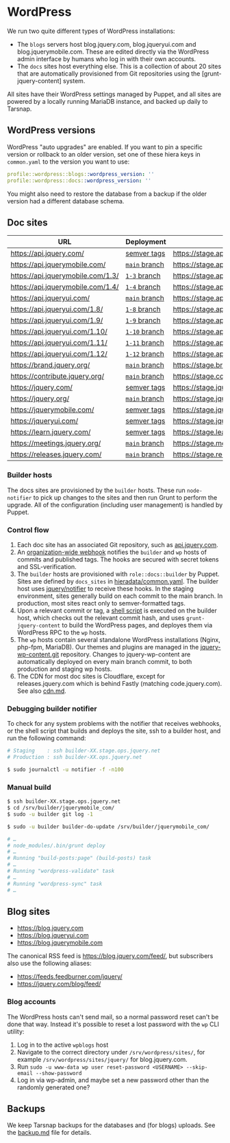 # WordPress

We run two quite different types of WordPress installations:

* The `blogs` servers host blog.jquery.com, blog.jqueryui.com and
  blog.jquerymobile.com. These are edited directly via the WordPress
  admin interface by humans who log in with their own accounts.
* The `docs` sites host everything else. This is a collection of
  about 20 sites that are automatically provisioned from Git
  repositories using the [grunt-jquery-content] system.

[jquery-wp-content]: https://github.com/jquery/grunt-jquery-content/

All sites have their WordPress settings managed by Puppet, and all
sites are powered by a locally running MariaDB instance, and backed
up daily to Tarsnap.

## WordPress versions

WordPress "auto upgrades" are enabled. If you want to pin
a specific version or rollback to an older version, set one of these
hiera keys in `common.yaml` to the version you want to use:

```yaml
profile::wordpress::blogs::wordpress_version: ''
profile::wordpress::docs::wordpress_version: ''
```

You might also need to restore the database from a backup if the
older version had a different database schema.

## Doc sites

<!-- Generated by /bin/doc_sites_info.php and configured by docs_sites in /hieradata/common.yaml -->

| URL                                      | Deployment     | Staging
| ---------------------------------------- | -------------- | ----------------------------------------
| https://api.jquery.com/                  | [semver tags](https://github.com/jquery/api.jquery.com/tree/main/) | https://stage.api.jquery.com/
| https://api.jquerymobile.com/            | [`main` branch](https://github.com/jquery/api.jquerymobile.com/tree/main/) | https://stage.api.jquerymobile.com/
| https://api.jquerymobile.com/1.3/        | [`1-3` branch](https://github.com/jquery/api.jquerymobile.com/tree/1-3/) | https://stage.api.jquerymobile.com/1.3/
| https://api.jquerymobile.com/1.4/        | [`1-4` branch](https://github.com/jquery/api.jquerymobile.com/tree/1-4/) | https://stage.api.jquerymobile.com/1.4/
| https://api.jqueryui.com/                | [`main` branch](https://github.com/jquery/api.jqueryui.com/tree/main/) | https://stage.api.jqueryui.com/
| https://api.jqueryui.com/1.8/            | [`1-8` branch](https://github.com/jquery/api.jqueryui.com/tree/1-8/) | https://stage.api.jqueryui.com/1.8/
| https://api.jqueryui.com/1.9/            | [`1-9` branch](https://github.com/jquery/api.jqueryui.com/tree/1-9/) | https://stage.api.jqueryui.com/1.9/
| https://api.jqueryui.com/1.10/           | [`1-10` branch](https://github.com/jquery/api.jqueryui.com/tree/1-10/) | https://stage.api.jqueryui.com/1.10/
| https://api.jqueryui.com/1.11/           | [`1-11` branch](https://github.com/jquery/api.jqueryui.com/tree/1-11/) | https://stage.api.jqueryui.com/1.11/
| https://api.jqueryui.com/1.12/           | [`1-12` branch](https://github.com/jquery/api.jqueryui.com/tree/1-12/) | https://stage.api.jqueryui.com/1.12/
| https://brand.jquery.org/                | [`main` branch](https://github.com/jquery/brand.jquery.org/tree/main/) | https://stage.brand.jquery.org/
| https://contribute.jquery.org/           | [`main` branch](https://github.com/jquery/contribute.jquery.org/tree/main/) | https://stage.contribute.jquery.org/
| https://jquery.com/                      | [semver tags](https://github.com/jquery/jquery.com/tree/main/) | https://stage.jquery.com/
| https://jquery.org/                      | [`main` branch](https://github.com/jquery/jquery.org/tree/main/) | https://stage.jquery.org/
| https://jquerymobile.com/                | [semver tags](https://github.com/jquery/jquerymobile.com/tree/main/) | https://stage.jquerymobile.com/
| https://jqueryui.com/                    | [semver tags](https://github.com/jquery/jqueryui.com/tree/main/) | https://stage.jqueryui.com/
| https://learn.jquery.com/                | [semver tags](https://github.com/jquery/learn.jquery.com/tree/main/) | https://stage.learn.jquery.com/
| https://meetings.jquery.org/             | [`main` branch](https://github.com/jquery/meetings.jquery.org/tree/main/) | https://stage.meetings.jquery.org/
| https://releases.jquery.com/             | [`main` branch](https://github.com/jquery/codeorigin.jquery.com/tree/main/) | https://stage.releases.jquery.com/

<!-- END -->

### Builder hosts

The docs sites are provisioned by the `builder` hosts. These run
`node-notifier` to pick up changes to the sites and then run Grunt to
perform the upgrade. All of the configuration (including user
management) is handled by Puppet.

### Control flow

1. Each doc site has an associated Git repository, such as [api.jquery.com](https://github.com/jquery/api.jquery.com/).
2. An [organization-wide webhook](https://github.com/organizations/jquery/settings/hooks/) notifies the `builder` and `wp` hosts of commits and published tags. The hooks are secured with secret tokens and SSL-verification.
3. The `builder` hosts are provisioned with `role::docs::builder` by Puppet. Sites are defined by `docs_sites` in [hieradata/common.yaml](../hieradata/common.yaml). The builder host uses [jquery/notifier](https://github.com/jquery/node-notifier-server/) to receive these hooks. In the staging environment, sites generally build on each commit to the main branch. In production, most sites react only to semver-formatted tags.
4. Upon a relevant commit or tag, a [shell script](../modules/profile/files/builder/builder-do-update.sh) is executed on the builder host, which checks out the relevant commit hash, and uses `grunt-jquery-content` to build the WordPress pages, and deployes them via WordPress RPC to the `wp` hosts.
5. The `wp` hosts contain several standalone WordPress installations (Nginx, php-fpm, MariaDB). Our themes and plugins are managed in the [jquery-wp-content.git](https://github.com/jquery/jquery-wp-content) repository. Changes to jquery-wp-content are automatically deployed on every main branch commit, to both production and staging wp hosts.
6. The CDN for most doc sites is Cloudflare, except for releases.jquery.com which is behind Fastly (matching code.jquery.com). See also [cdn.md](./cdn.md).

### Debugging builder notifier

To check for any system problems with the notifier that receives webhooks, or the shell script that builds and deploys the site, ssh to a builder host, and run the following command:

```bash
# Staging    : ssh builder-XX.stage.ops.jquery.net
# Production : ssh builder-XX.ops.jquery.net

$ sudo journalctl -u notifier -f -n100

```

### Manual build

```bash
$ ssh builder-XX.stage.ops.jquery.net
$ cd /srv/builder/jquerymobile_com/
$ sudo -u builder git log -1

$ sudo -u builder builder-do-update /srv/builder/jquerymobile_com/

# …
# node_modules/.bin/grunt deploy
# …
# Running "build-posts:page" (build-posts) task
# …
# Running "wordpress-validate" task
# …
# Running "wordpress-sync" task
# …
```

## Blog sites

* https://blog.jquery.com
* https://blog.jqueryui.com
* https://blog.jquerymobile.com

The canonical RSS feed is <https://blog.jquery.com/feed/>, but
subscribers also use the following aliases:
* https://feeds.feedburner.com/jquery/
* https://jquery.com/blog/feed/

### Blog accounts

The WordPress hosts can't send mail, so a normal password reset can't
be done that way. Instead it's possible to reset a lost password with
the `wp` CLI utility:
1. Log in to the active `wpblogs` host
2. Navigate to the correct directory under `/srv/wordpress/sites/`, for
   example `/srv/wordpress/sites/jquery/` for blog.jquery.com.
3. Run `sudo -u www-data wp user reset-password <USERNAME> --skip-email --show-password`
4. Log in via wp-admin, and maybe set a new password other than the
   randomly generated one?

## Backups

We keep Tarsnap backups for the databases and (for blogs) uploads. See
the [backup.md] file for details.

[backup.md]: ./backup.md
